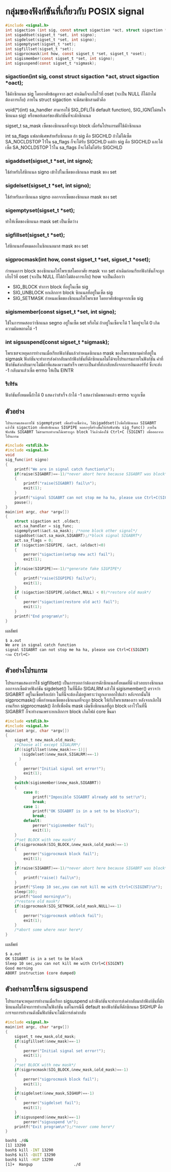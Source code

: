 # กลุ่มของฟังก์ชันที่เกี่ยวกับ POSIX signal

``` c
#include <signal.h>
int sigaction (int sig, const struct sigaction *act, struct sigaction *oact);                               
int sigaddset(sigset_t *set, int signo);
int sigdelset(sigset_t *set, int signo);
int sigemptyset(sigset_t *set);
int sigfillset(sigset_t *set);
int sigprocmask(int how, const sigset_t *set, sigset_t *oset);
int sigismember(const sigset_t *set, int signo);
int sigsuspend(const sigset_t *sigmask);
```


### sigaction(int sig, const struct sigaction *act, struct sigaction *oact);
ใช้ดักซิกแนล sig โดยอาศัยข้อมูลจาก act ค่าเดิมก็จะเก็บไว้ที่ oset (จะเป็น NULL ก็ได้ถ้าไม่ต้องการเก็บ) ภายใน struct sigaction จะมีสมาชิกสามตัวคือ

void(*)(int) sa_handler  สามารถใช้ SIG_DFL(ใช้ default function), SIG_IGN(ไม่สนใจซิกแนล sig) หรือพอย์เตอร์ของฟังก์ชันที่จะดักซิกแนล

sigset_t sa_mask เซ็ตของซิกแนลที่จะถูก block เมื่อรันโปรแกรมที่ใช้ดักซิกแนล

int sa_flags แฟลกพิเศษสำหรับซิกแนล ถ้า sig คือ SIGCHLD ถ้าไม่ได้เซ็ต SA_NOCLDSTOP ไว้ใน sa_flags ก็จะได้รับ SIGCHLD แต่ถ้า sig คือ SIGCHLD และได้เซ็ต SA_NOCLDSTOP ไว้ใน sa_flags ก็จะได้ไม่ได้รับ SIGCHLD

### sigaddset(sigset_t *set, int signo);

ใช้สำหรับใส่ซิกแนล signo เข้าไปในเซ็ตของซิกแนล mask ของ set

### sigdelset(sigset_t *set, int signo);
ใช้สำหรับเอาซิกแนล signo ออกจากเซ็ตของซิกแนล mask ของ set

### sigemptyset(sigset_t *set);
ทำให้เซ็ตของซิกแนล mask set เป็นเซ็ตว่าง

### sigfillset(sigset_t *set);
ใส่ซิกแนลทั้งหมดลงในซิกแนลมาส mask ของ set

### sigprocmask(int how, const sigset_t *set, sigset_t *oset);
กำหนดการ block ของซิกแนลให้โพรเซสโดยอาศัย mask จาก set ค่าเดิมก่อนเรียกฟังก์ชันก็จะถูกเก็บไว้ที่ oset (จะเป็น NULL ก็ได้ถ้าไม่ต้องการเก็บ) how จะเป็นเลือกว่า
- SIG_BLOCK ทำการ block ที่อยู่ในเซ็ต sig
- SIG_UNBLOCK ยกเลิกการ block ซิกแนลที่อยู่ในเซ็ต sig
- SIG_SETMASK กำหนดเซ็ตของซิกแนลให้โพรเซส โดยอาศัยข้อมูลจากเซ็ต sig

### sigismember(const sigset_t *set, int signo);
ใช้ในการทดสอบว่าซิกแนล segno อยู่ในเซ็ต set หรือไม่ ถ้าอยู่ในเซ็ตจะได้ 1 ไม่อยู่จะได้ 0 เกิดความผิดพลาดได้ -1

### int sigsuspend(const sigset_t *sigmask);
โพรเซสจะหยุดการทำงานเมื่อเรียกฟังก์ชันแล้วกำหนดซิกแนล mask ของโพรเซสตามค่าที่อยู่ใน  sigmask 
ฟังก์ชันจะทำการส่งค่ากลับมาถ้าฟังก์ชันที่ดักซิกแนลไม่ได้จบโปรแกรมภายในฟังก์ชัน ค่าที่ฟังก์ชันส่งกลับมาจะไม่มีค่าที่แสดงความสำเร็จ 
เพราะเป็นค่าที่ส่งกลับหลังจากการอินเตอร์รัป ซึ่งจะส่ง -1 กลับมาแล้วเซ็ต errno ให้เป็น EINTR

### รีเทิร์น
ฟังก์ชันทั้งหมดนี้ถ้าได้ 0 แสดงว่าสำเร็จ ถ้าได้ -1 แสดงว่าผิดพลาดแล้ว errno จะถูกเซ็ต

## ตัวอย่าง
	โปรแกรมแสดงการใช้ sigemptyset เพื่อสร้างเซ็ตว่าง, ใช้sigaddset()เพื่อใส่ซิกแนล SIGABRT   แล้วใช้ sigaction เพื่อดักซิกแนล SIGPIPE หลอกๆที่สร้างขึ้นให้กับฟังก์ชัน sig_func() ภายในฟังก์ชัน SIGABRT ไม่สามารถทำงานได้เพราะถูก block ไว้แล้วต้องใช้ Ctrl+C (SIGINT) เพื่อออกจากโปรแกรม
``` c
#include <stdlib.h>
#include <signal.h>
void
sig_func(int signo)
{
	printf("We are in signal catch function\n");
	if(raise(SIGABRT)==-1)/*never abort here because SIGABRT was block*/
	{
		printf("raise(SIGABRT) fail\n");
		exit(1);
	}
	printf("signal SIGABRT can not stop me ha ha, please use Ctrl+C(SIGINT)\n");
	pause();
}
main(int argc, char *argv[])
{
	struct sigaction act ,oldact;
	act.sa_handler = sig_func;
	sigemptyset(&act.sa_mask); /*none block other signal*/
	sigaddset(&act.sa_mask,SIGABRT);/*block signal SIGABRT*/
	act.sa_flags = 0;
	if (sigaction(SIGPIPE, &act, &oldact)<0)
	{
		perror("sigaction(setup new act) fail");
		exit(1);
	}
	if(raise(SIGPIPE)==-1)/*generate fake SIGPIPE*/
	{
		printf("raise(SIGPIPE) fail\n");
		exit(1);
	}
	if (sigaction(SIGPIPE,&oldact,NULL) < 0)/*restore old mask*/
	{
		perror("sigaction(restore old act) fail");
		exit(1);
	}
	printf("End program\n");
}
```
ผลลัพท์
``` sh
$ a.out
We are in signal catch function
signal SIGABRT can not stop me ha ha, please use Ctrl+C(SIGINT)
<กด Ctrl+C>
```

## ตัวอย่างโปรแกรม
โปรแกรมแสดงการใช้ sigfillset() เป็นการบอกว่าต้องการดักซิกแนลทั้งหมดที่มี แล้วลบบางซิกแนลออกจากเซ็ตด้วยฟังก์ชัน sigdelset() ในที่นี้คือ SIGALRM แล้วใช้ sigismember() ตรวจว่า SIGABRT อยู่ในเซ็ตหรือเปล่า ในที่นี้จะต้องไม่อยู่เพราะว่าถูกเอาออกไปแล้ว หลังจากนั้นใช้ sigprocmask() เพื่อกำหนตเซ็ตของซิกแนลที่จะถูก block ให้กับโพรเซสของเรา หลังจากเลิกใช้งานเรียก sigprocmask() อีกทีเพื่อคืน mask เดิมซึ่งซิกแนลที่ถูก block เอาไว้ในที่นี้ SIGABRT ก็จะทำงานเพราะยกเลิกการ block เกิดไฟล์ core ขึ้นมา
``` c
#include <stdlib.h>
#include <signal.h>
main(int argc, char *argv[])
{
	sigset_t new_mask,old_mask;
	/*Choose all except SIGALRM*/
	if((sigfillset(&new_mask)==-1)||
	   (sigdelset(&new_mask,SIGALRM)==-1)
	  )
	{
		perror("Initial signal set error!");
		exit(1);
	}
	switch(sigismember(&new_mask,SIGABRT))
	{
		case 0:
			printf("Imposible SIGABRT already add to set!\n");
			break;
		case 1:
			printf("OK SIGABRT is in a set to be block\n");
			break;
		default:
			perror("sigismember fail");
			exit(1);
	}
	/*set BLOCK with new mask*/
	if(sigprocmask(SIG_BLOCK,&new_mask,&old_mask)==-1)
	{
		perror("sigprocmask block fail");
		exit(1);
	}
	if(raise(SIGABRT)==-1)/*never abort here because SIGABRT was block*/
	{
		printf("raise() fail\n");
	}
	printf("Sleep 10 sec,you can not kill me with Ctrl+C(SIGINT)\n");
	sleep(10);
	printf("Good morning\n");
	/*restore old mask*/
	if(sigprocmask(SIG_SETMASK,&old_mask,NULL)==-1)
	{
		perror("sigprocmask unblock fail");
		exit(1);
	}
	/*abort some where near here*/
}
```
ผลลัพท์
``` sh
$ a.out
OK SIGABRT is in a set to be block
Sleep 10 sec,you can not kill me with Ctrl+C(SIGINT)
Good morning
ABORT instruction (core dumped)    
```
## ตัวอย่างการใช้งาน sigsuspend
โปรแกรมจะหยุดการทำงานเมื่อเรียก sigsuspend แล้วฟังก์ชันจะทำการส่งค่ากลับมาถ้าฟังก์ชันที่ดักซิกแนลไม่ได้จบการทำงานในฟังก์ชัน แต่ในกรณีนี้ default ของฟังก์ชันที่ดักซิกแนล SIGHUP คือการจบการทำงานดังนั้นฟังก์ชันจะไม่มีการส่งค่ากลับ
``` c
#include <signal.h>
main(int argc, char *argv[])
{
	sigset_t new_mask,old_mask;
	if(sigfillset(&new_mask)==-1)
	{
		perror("Initial signal set error!");
		exit(1);
	}
	/*set BLOCK with new mask*/
	if(sigprocmask(SIG_BLOCK,&new_mask,&old_mask)==-1)
	{
		perror("sigprocmask block fail");
		exit(1);
	}
	if(sigdelset(&new_mask,SIGHUP)==-1)
	{
		perror("sigdelset fail");
		exit(1);
	}
	if(sigsuspend(&new_mask)==-1)
		perror("sigsuspend \n");
	printf("Exit program\n");/*never come here*/
}
```

``` sh
bash$ ./d&
[1] 13290
bash$ kill -INT 13290
bash$ kill -QUIT 13290
bash$ kill -HUP 13290
[1]+  Hangup                  ./d    
```
